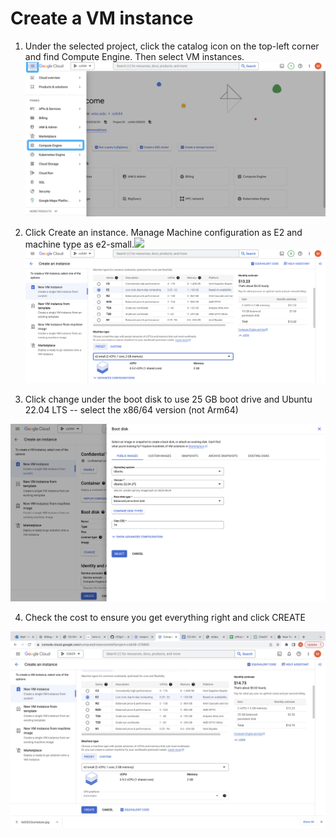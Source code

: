# Create a VM instance

1. Under the selected project, click the catalog icon on the top-left corner and find Compute Engine. Then select VM instances.<img src="img/computeEngine.jpg" width=600>

2. Click Create an instance. Manage Machine configuration as E2 and machine type as e2-small.<img src="img/1.jpg" width=600> <img src="img/2.jpg" width=600>

3. Click change under the boot disk to use 25 GB boot drive and Ubuntu 22.04 LTS -- select the x86/64 version (not Arm64)
 <img src="img/3.jpg" width=600>

4. Check the cost to ensure you get everything right and click CREATE
<img src="img/4.jpg" width=600>
